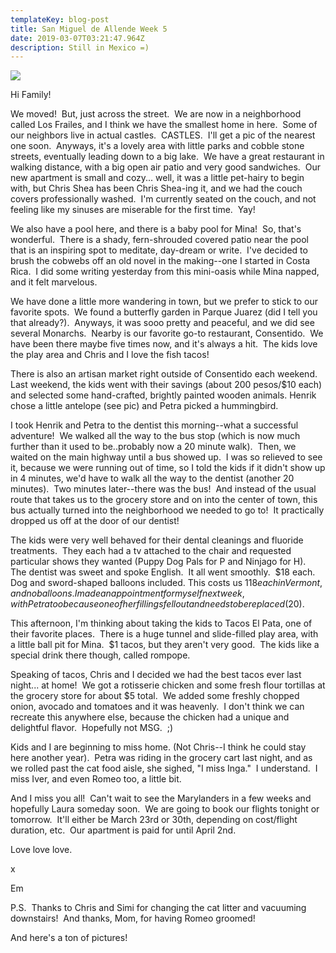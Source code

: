 ```yaml
---
templateKey: blog-post
title: San Miguel de Allende Week 5
date: 2019-03-07T03:21:47.964Z
description: Still in Mexico =)
---
```

![](/img/img_2762.jpg)

Hi Family!

We moved!  But, just across the street.  We are now in a neighborhood called Los Frailes, and I think we have the smallest home in here.  Some of our neighbors live in actual castles.  CASTLES.  I'll get a pic of the nearest one soon.  Anyways, it's a lovely area with little parks and cobble stone streets, eventually leading down to a big lake.  We have a great restaurant in walking distance, with a big open air patio and very good sandwiches.  Our new apartment is small and cozy... well, it was a little pet-hairy to begin with, but Chris Shea has been Chris Shea-ing it, and we had the couch covers professionally washed.  I'm currently seated on the couch, and not feeling like my sinuses are miserable for the first time.  Yay!

We also have a pool here, and there is a baby pool for Mina!  So, that's wonderful.  There is a shady, fern-shrouded covered patio near the pool that is an inspiring spot to meditate, day-dream or write.  I've decided to brush the cobwebs off an old novel in the making--one I started in Costa Rica.  I did some writing yesterday from this mini-oasis while Mina napped, and it felt marvelous.

We have done a little more wandering in town, but we prefer to stick to our favorite spots.  We found a butterfly garden in Parque Juarez (did I tell you that already?).  Anyways, it was sooo pretty and peaceful, and we did see several Monarchs.  Nearby is our favorite go-to restaurant, Consentido.  We have been there maybe five times now, and it's always a hit.  The kids love the play area and Chris and I love the fish tacos!

There is also an artisan market right outside of Consentido each weekend.  Last weekend, the kids went with their savings (about 200 pesos/$10 each) and selected some hand-crafted, brightly painted wooden animals. Henrik chose a little antelope (see pic) and Petra picked a hummingbird.

I took Henrik and Petra to the dentist this morning--what a successful adventure!  We walked all the way to the bus stop (which is now much further than it used to be..probably now a 20 minute walk).  Then, we waited on the main highway until a bus showed up.  I was so relieved to see it, because we were running out of time, so I told the kids if it didn't show up in 4 minutes, we'd have to walk all the way to the dentist (another 20 minutes).  Two minutes later--there was the bus!  And instead of the usual route that takes us to the grocery store and on into the center of town, this bus actually turned into the neighborhood we needed to go to!  It practically dropped us off at the door of our dentist!

The kids were very well behaved for their dental cleanings and fluoride treatments.  They each had a tv attached to the chair and requested particular shows they wanted (Puppy Dog Pals for P and Ninjago for H).  The dentist was sweet and spoke English.  It all went smoothly.  $18 each.  Dog and sword-shaped balloons included. This costs us $118 each in Vermont, and no balloons.  I made an appointment for myself next week, with Petra too because one of her fillings fell out and needs to be replaced ($20).

This afternoon, I'm thinking about taking the kids to Tacos El Pata, one of their favorite places.  There is a huge tunnel and slide-filled play area, with a little ball pit for Mina.  $1 tacos, but they aren't very good.  The kids like a special drink there though, called rompope.

Speaking of tacos, Chris and I decided we had the best tacos ever last night... at home!  We got a rotisserie chicken and some fresh flour tortillas at the grocery store for about $5 total.  We added some freshly chopped onion, avocado and tomatoes and it was heavenly.  I don't think we can recreate this anywhere else, because the chicken had a unique and delightful flavor.  Hopefully not MSG.  ;)

Kids and I are beginning to miss home. (Not Chris--I think he could stay here another year).  Petra was riding in the grocery cart last night, and as we rolled past the cat food aisle, she sighed, "I miss Inga."  I understand.  I miss Iver, and even Romeo too, a little bit.

And I miss you all!  Can't wait to see the Marylanders in a few weeks and hopefully Laura someday soon.  We are going to book our flights tonight or tomorrow.  It'll either be March 23rd or 30th, depending on cost/flight duration, etc.  Our apartment is paid for until April 2nd.

Love love love.

x

Em

P.S.  Thanks to Chris and Simi for changing the cat litter and vacuuming downstairs!  And thanks, Mom, for having Romeo groomed!

And here's a ton of pictures!
